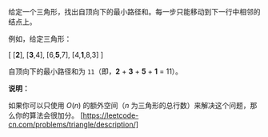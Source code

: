 给定一个三角形，找出自顶向下的最小路径和。每一步只能移动到下一行中相邻的结点上。

例如，给定三角形：

\[
     \[**2**\],
    \[**3**,4\],
   \[6,**5**,7\],
  \[4,**1**,8,3\]
\]

自顶向下的最小路径和为 `11`（即，**2** + **3** + **5** + **1** = 11）。

**说明：**

如果你可以只使用 _O_(_n_) 的额外空间（_n_ 为三角形的总行数）来解决这个问题，那么你的算法会很加分。 
[https://leetcode-cn.com/problems/triangle/description/]
